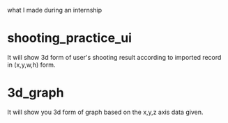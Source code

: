 what I made during an internship
# shooting_practice_ui
It will show 3d form of user's shooting result according to imported record in (x,y,w,h) form.

# 3d_graph
It will show you 3d form of graph based on the x,y,z axis data given.

